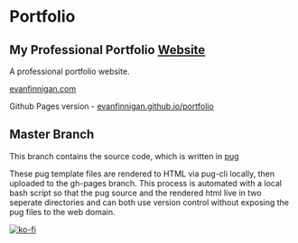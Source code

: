 # Portfolio

## My Professional Portfolio [Website](https://www.evanfinnigan.com)

A professional portfolio website.

[evanfinnigan.com](https://www.evanfinnigan.com)

Github Pages version - [evanfinnigan.github.io/portfolio](https://evanfinnigan.github.io/portfolio)

## Master Branch

This branch contains the source code, which is written in [pug](https://pugjs.org/api/getting-started.html)

These pug template files are rendered to HTML via pug-cli locally, then uploaded to the gh-pages branch.
This process is automated with a local bash script so that the pug source and the rendered html live in two 
seperate directories and can both use version control without exposing the pug files to the web domain.

[![ko-fi](https://www.ko-fi.com/img/githubbutton_sm.svg)](https://ko-fi.com/T6T62013E)
